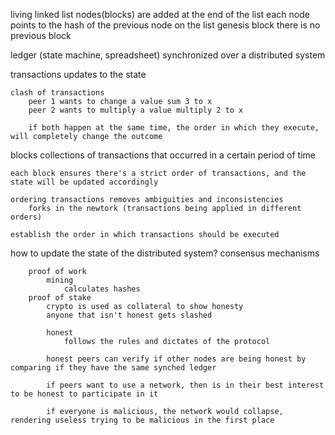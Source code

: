 living linked list
    nodes(blocks) are added at the end of the list
    each node points to the hash of the previous node on the list
    genesis block
        there is no previous block

ledger (state machine, spreadsheet) synchronized over a distributed system 

transactions
    updates to the state

    clash of transactions
        peer 1 wants to change a value sum 3 to x
        peer 2 wants to multiply a value multiply 2 to x

        if both happen at the same time, the order in which they execute, will completely change the outcome

blocks
    collections of transactions that occurred in a certain period of time

    each block ensures there's a strict order of transactions, and the state will be updated accordingly

    ordering transactions removes ambiguities and inconsistencies
        forks in the newtork (transactions being applied in different orders)

    establish the order in which transactions should be executed

how to update the state of the distributed system?
    consensus mechanisms

        proof of work
            mining 
                calculates hashes 
        proof of stake
            crypto is used as collateral to show honesty
            anyone that isn't honest gets slashed

            honest
                follows the rules and dictates of the protocol
            
            honest peers can verify if other nodes are being honest by comparing if they have the same synched ledger

            if peers want to use a network, then is in their best interest to be honest to participate in it

            if everyone is malicious, the network would collapse, rendering useless trying to be malicious in the first place

            



